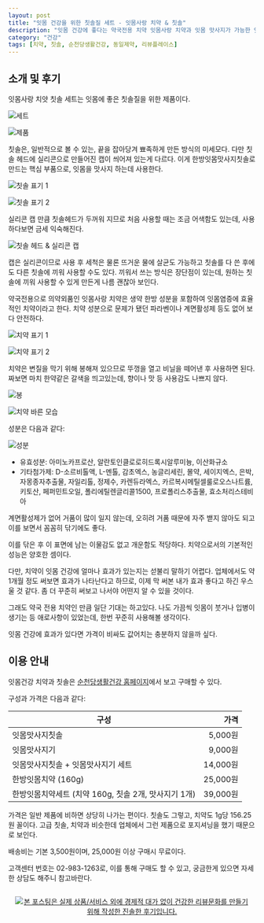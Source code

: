 ```yaml
---
layout: post
title: "잇몸 건강을 위한 칫솔질 세트 - 잇몸사랑 치약 & 칫솔"
description: "잇몸 건강에 좋다는 약국전용 치약 잇몸사랑 치약과 잇몸 맛사지가 가능한 잇몸사랑 칫솔을 사용해봤다."
category: "건강"
tags: [치약, 칫솔, 순천당생활건강, 동일제약, 리뷰플레이스]
---
```


## 소개 및 후기

잇몸사랑 치얏 칫솔 세트는
잇몸에 좋은 칫솔질을 위한 제품이다.

![세트](https://lh3.googleusercontent.com/Ug948xgcvo7CEY_sPRWMtbBqLH_gfXOZEDFO3sEOtXpnLVixZzeKkZgh6OYu_fFvCrmE83nZKXStRg=s560)

![제품](https://lh3.googleusercontent.com/Jc7rHLz0sYzM1_qxx81DmfvMsRdZN-hMgvy0uxRTUxuUlHa9_qGdbj15-Vz-Q50wMvN5pcOEUCrLiQ=s560)

칫솔은, 일반적으로 볼 수 있는, 끝을 잡아당겨 뾰족하게 만든 방식의 미세모다.
다만 칫솔 헤드에 실리콘으로 만들어진 캡이 씌어져 있는게 다르다.
이게 한방잇몸맛사지칫솔로 만드는 핵심 부품으로,
잇몸을 맛사지 하는데 사용한다.

![칫솔 표기 1](https://lh3.googleusercontent.com/aqeEm0IXdp6CrpNGDNx3orNiRqYepAxNHmPAupu4cn1FEETHumzSYO0E9G-3NlQ789wfIwHT586BWQ=s560)

![칫솔 표기 2](https://lh3.googleusercontent.com/9VSLIUYENSmjg9s-WzcecSLpRp4tHgNsp-LY1iQT8xSBm2y_sEUIGRIqPCnDv2pnmywZ7FFkcALwBw=s560)

실리콘 캡 만큼 칫솔헤드가 두꺼워 지므로
처음 사용할 때는 조금 어색함도 있는데,
사용하다보면 금세 익숙해진다.

![칫솔 헤드 & 실리콘 캡](https://lh3.googleusercontent.com/-YNMhuFef0fo/WlYIeIErjNI/AAAAAAAAdR4/lsdShUjERu0vy1GRp49wyurzgOPoaG90gCE0YBhgL/s0/inmom-sarang-toothbrush-head.jpg)

캡은 실리콘이므로 사용 후 세척은 물론 뜨거운 물에 살균도 가능하고
칫솔를 다 쓴 후에도 다른 칫솔에 끼워 사용할 수도 있다.
끼워서 쓰는 방식은 장단점이 있는데,
원하는 칫솔에 끼워 사용할 수 있게 만든게 나름 괜찮아 보인다.

약국전용으로 의약외품인 잇몸사랑 치약은
생약 한방 성분을 포함하여
잇몸염증에 효율적인 치약이라고 한다.
치약 성분으로 문제가 됐던 파라벤이나 계면활성제 등도 없어 보다 안전하다.

![치약 표기 1](https://lh3.googleusercontent.com/5c-BWpGJKz-pFhGxsgXtWzICqXD95cFW88Vc3-IERK5rUNTaR4p6XyDWlNdD93-S1V8nUvUCm2PwhQ=s560)

![치약 표기 2](https://lh3.googleusercontent.com/P1-B2x3bjJh8F_vMseiP8UUA7xY6mjkB3halu49gE8OFm75H7NBtETrK2No2mdI36RgekJMYv4_FWA=s560)

치약은 변질을 막기 위해 봉해져 있으므로 뚜껑을 열고 비닐을 떼어낸 후 사용하면 된다.
짜보면 마치 한약같은 갈색을 띄고있는데,
향이나 맛 등 사용감도 나쁘지 않다.

![봉](https://lh3.googleusercontent.com/tURPUA4R0sJAKUsnP0K79ug12kFMbJXxu_LY0QvWEqZjZlSkxQJliwOxaxd-ZkNV7VZ4lsToXY3VOw=s560)

![치약 바른 모습](https://lh3.googleusercontent.com/Ug9CWz_7WVgaQhnHoYfH34auaIyVLAI2R0gSNDSuzd-cFbftqWSSPD6HA3qFzeFkIMLZgx-_8wQeSg=s560)

성분은 다음과 같다:

![성분](https://lh3.googleusercontent.com/-AB8BDSBG5ug/WlYHJOXN03I/AAAAAAAAdRc/UYpzMJHFy3oVPNcq8gGKWlOCrlwz0pCLQCE0YBhgL/s0/inmom-sarang-toothpaste-ingredients.jpg)

-	유효성분:
	아미노카프로산,
	알란토인클로로히드록시알루미늉,
	이산화규소
-	기타첨가제:
	D-소르비톨액,
	L-멘톨,
	감초엑스,
	농글리세린,
	몰약,
	세이지엑스,
	은박,
	자몽종자추출물,
	자일리톨,
	정제수,
	카렌듀라엑스,
	카르복시메틸셀룰로오스나트륨,
	키토산,
	페퍼민트오일,
	폴리에틸렌글리콜1500,
	프로폴리스추출물,
	효소처리스테비아

계면활성제가 없어 거품이 많이 일지 않는데,
오히려 거품 때문에 자주 밷지 않아도 되고
이를 보면서 꼼꼼히 닦기에도 좋다.

이를 닦은 후 이 표면에 남는 이물감도 없고
개운함도 적당하다.
치약으로서의 기본적인 성능은 양호한 셈이다.

다만, 치약이 잇몸 건강에 얼마나 효과가 있는지는 섣불리 말하기 어렵다.
업체에서도 약 1개월 정도 써보면 효과가 나타난다고 하므로,
이제 막 써본 내가 효과 좋다고 하긴 우스울 것 같다.
좀 더 꾸준히 써보고 나서야 어떤지 알 수 있을 것이다.

그래도 약국 전용 치약인 만큼 일단 기대는 하고있다.
나도 가끔씩 잇몸이 붓거나 입병이 생기는 등 애로사항이 있었는데,
한번 꾸준히 사용해볼 생각이다.

잇몸 건강에 효과가 있다면 가격이 비싸도 값어치는 충분하지 않을까 싶다.



## 이용 안내

잇몸건강 치약과 칫솔은 [순천당생활건강 홈페이지](http://www.scdlife.com/)에서 보고 구매할 수 있다.

구성과 가격은 다음과 같다:

구성                                                 | 가격
-----------------------------------------------------|---------:
잇몸맛사지칫솔                                       |  5,000원
잇몸맛사지기                                         |  9,000원
잇몸맛사지칫솔 + 잇몸맛사지기 세트                   | 14,000원
한방잇몸치약 (160g)                                  | 25,000원
한방잇몸치약세트 (치약 160g, 칫솔 2개, 맛사지기 1개) | 39,000원

가격은 일반 제품에 비하면 상당히 나가는 편이다.
칫솔도 그렇고, 치약도 1g당 156.25원 꼴이다.
고급 칫솔, 치약과 비슷한데 업체에서 그런 제품으로 포지셔닝을 했기 때문으로 보인다.

배송비는 기본 3,500원이며,
25,000원 이상 구매시 무료이다.

고객센터 번호는 02-983-1263로,
이를 통해 구매도 할 수 있고,
궁금한게 있으면 자세한 상담도 해주니 참고바란다.



<div style="text-align: center; padding: 1em;"><a href="http://reviewplace.co.kr/detail.php?number=11368" target="_blank"><img src="http://reviewplace.co.kr/blog_traffic.php?key=MTEzNjh8cmV6bm9h" border="0" alt="본 포스팅은 실제 상품/서비스 외에 경제적 대가 없이 건강한 리뷰문화를 만들기 위해 작성한 진솔한 후기입니다."></a></div>
